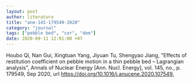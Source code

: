 ```yaml
---
layout: post
author: literaturx
title: "ane-145-179549-2020"
category: "journal"
tags: ["pebble bed", "cor", "dem"]
date: 2020-09-11 12:01:00 +07
---
```


Houbo Qi, Nan Gui, Xingtuan Yang, Jiyuan Tu, Shengyao Jiang, "Effects of restitution coefficient on pebble motion in a thin pebble bed – Lagrangian analysis", Annals of Nuclear Energy [Ann. Nucl. Energy], vol. 145, no., p. 179549, Sep 2020, url <https://doi.org/10.1016/j.anucene.2020.107549>[.](https://drive.google.com/file/d/1d-McsMctrhWINMDR1jcDnd_WHZyWIDCi/view?usp=sharing)
